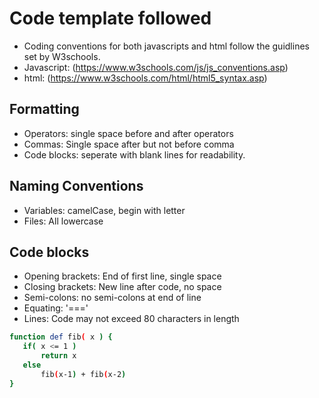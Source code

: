 # Code template followed
- Coding conventions for both javascripts and html follow the guidlines set by W3schools.
- Javascript: (https://www.w3schools.com/js/js_conventions.asp)
- html: (https://www.w3schools.com/html/html5_syntax.asp)

## Formatting
- Operators: single space before and after operators
- Commas: Single space after but not before comma
- Code blocks: seperate with blank lines for readability.

## Naming Conventions
- Variables: camelCase, begin with letter
- Files: All lowercase

## Code blocks
- Opening brackets: End of first line, single space
- Closing brackets: New line after code, no space
- Semi-colons: no semi-colons at end of line
- Equating: '==='
- Lines: Code may not exceed 80 characters in length
 ```sh
function def fib( x ) {
    if( x <= 1 )
        return x
    else
        fib(x-1) + fib(x-2)
}
  ```


